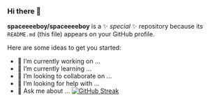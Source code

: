 ### Hi there 👋

**spaceeeeboy/spaceeeeboy** is a ✨ _special_ ✨ repository because its `README.md` (this file) appears on your GitHub profile.

Here are some ideas to get you started:

- 🔭 I’m currently working on ...
- 🌱 I’m currently learning ...
- 👯 I’m looking to collaborate on ...
- 🤔 I’m looking for help with ...
- 💬 Ask me about ...
[![GitHub Streak](https://github-readme-streak-stats.herokuapp.com/?user=DenverCoder1)](https://git.io/streak-stats)
